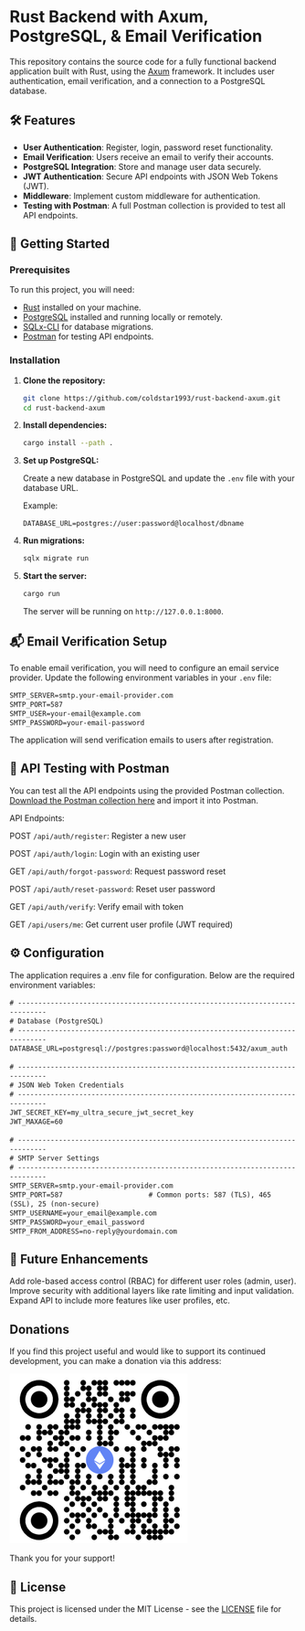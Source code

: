 # Rust Backend with Axum, PostgreSQL, & Email Verification

This repository contains the source code for a fully functional backend application built with Rust, using the [Axum](https://github.com/tokio-rs/axum) framework. It includes user authentication, email verification, and a connection to a PostgreSQL database.

## 🛠️ Features

- **User Authentication**: Register, login, password reset functionality.
- **Email Verification**: Users receive an email to verify their accounts.
- **PostgreSQL Integration**: Store and manage user data securely.
- **JWT Authentication**: Secure API endpoints with JSON Web Tokens (JWT).
- **Middleware**: Implement custom middleware for authentication.
- **Testing with Postman**: A full Postman collection is provided to test all API endpoints.

## 🚀 Getting Started

### Prerequisites

To run this project, you will need:

- [Rust](https://www.rust-lang.org/) installed on your machine.
- [PostgreSQL](https://www.postgresql.org/) installed and running locally or remotely.
- [SQLx-CLI](https://crates.io/crates/sqlx-cli) for database migrations.
- [Postman](https://www.postman.com/) for testing API endpoints.

### Installation

1. **Clone the repository:**

    ```bash
    git clone https://github.com/coldstar1993/rust-backend-axum.git
    cd rust-backend-axum
    ```

2. **Install dependencies:**

    ```bash
    cargo install --path .
    ```

3. **Set up PostgreSQL:**

   Create a new database in PostgreSQL and update the `.env` file with your database URL.

   Example:

    ```
    DATABASE_URL=postgres://user:password@localhost/dbname
    ```

4. **Run migrations:**

    ```bash
    sqlx migrate run
    ```

5. **Start the server:**

    ```bash
    cargo run
    ```

   The server will be running on `http://127.0.0.1:8000`.

## 📬 Email Verification Setup

To enable email verification, you will need to configure an email service provider. Update the following environment variables in your `.env` file:

```env
SMTP_SERVER=smtp.your-email-provider.com
SMTP_PORT=587
SMTP_USER=your-email@example.com
SMTP_PASSWORD=your-email-password
```

The application will send verification emails to users after registration.

## 🧪 API Testing with Postman

You can test all the API endpoints using the provided Postman collection. [Download the Postman collection here](https://github.com/coldstar1993/rust-backend-axum/blob/main/postman_collection.json) and import it into Postman.

API Endpoints:

POST `/api/auth/register`: Register a new user

POST `/api/auth/login`: Login with an existing user

GET `/api/auth/forgot-password`: Request password reset

POST `/api/auth/reset-password`: Reset user password

GET `/api/auth/verify`: Verify email with token

GET `/api/users/me`: Get current user profile (JWT required)

## ⚙️ Configuration

The application requires a .env file for configuration. Below are the required environment variables:

```
# -----------------------------------------------------------------------------
# Database (PostgreSQL)
# -----------------------------------------------------------------------------
DATABASE_URL=postgresql://postgres:password@localhost:5432/axum_auth

# -----------------------------------------------------------------------------
# JSON Web Token Credentials
# -----------------------------------------------------------------------------
JWT_SECRET_KEY=my_ultra_secure_jwt_secret_key
JWT_MAXAGE=60

# -----------------------------------------------------------------------------
# SMTP Server Settings
# -----------------------------------------------------------------------------
SMTP_SERVER=smtp.your-email-provider.com
SMTP_PORT=587                     # Common ports: 587 (TLS), 465 (SSL), 25 (non-secure)
SMTP_USERNAME=your_email@example.com
SMTP_PASSWORD=your_email_password
SMTP_FROM_ADDRESS=no-reply@yourdomain.com
```

## 🎯 Future Enhancements

Add role-based access control (RBAC) for different user roles (admin, user).
Improve security with additional layers like rate limiting and input validation.
Expand API to include more features like user profiles, etc.

## Donations

If you find this project useful and would like to support its continued development, you can make a donation via this address:

![Buy Me a Coffee](./assets/eth-address.png)

Thank you for your support!

## 📄 License
This project is licensed under the MIT License - see the [LICENSE](LICENSE) file for details.
